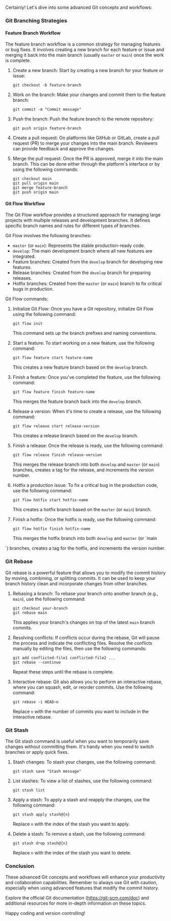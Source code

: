 Certainly! Let's dive into some advanced Git concepts and workflows:

### Git Branching Strategies

#### Feature Branch Workflow

The feature branch workflow is a common strategy for managing features or bug fixes. It involves creating a new branch for each feature or issue and merging it back into the main branch (usually `master` or `main`) once the work is complete.

1. Create a new branch: Start by creating a new branch for your feature or issue:

   ```
   git checkout -b feature-branch
   ```

2. Work on the branch: Make your changes and commit them to the feature branch:

   ```
   git commit -m "Commit message"
   ```

3. Push the branch: Push the feature branch to the remote repository:

   ```
   git push origin feature-branch
   ```

4. Create a pull request: On platforms like GitHub or GitLab, create a pull request (PR) to merge your changes into the main branch. Reviewers can provide feedback and approve the changes.

5. Merge the pull request: Once the PR is approved, merge it into the main branch. This can be done either through the platform's interface or by using the following commands:
   ```
   git checkout main
   git pull origin main
   git merge feature-branch
   git push origin main
   ```

#### Git Flow Workflow

The Git Flow workflow provides a structured approach for managing large projects with multiple releases and development branches. It defines specific branch names and rules for different types of branches.

Git Flow involves the following branches:

- `master` (or `main`): Represents the stable production-ready code.
- `develop`: The main development branch where all new features are integrated.
- Feature branches: Created from the `develop` branch for developing new features.
- Release branches: Created from the `develop` branch for preparing releases.
- Hotfix branches: Created from the `master` (or `main`) branch to fix critical bugs in production.

Git Flow commands:

1. Initialize Git Flow: Once you have a Git repository, initialize Git Flow using the following command:

   ```
   git flow init
   ```

   This command sets up the branch prefixes and naming conventions.

2. Start a feature: To start working on a new feature, use the following command:

   ```
   git flow feature start feature-name
   ```

   This creates a new feature branch based on the `develop` branch.

3. Finish a feature: Once you've completed the feature, use the following command:

   ```
   git flow feature finish feature-name
   ```

   This merges the feature branch back into the `develop` branch.

4. Release a version: When it's time to create a release, use the following command:

   ```
   git flow release start release-version
   ```

   This creates a release branch based on the `develop` branch.

5. Finish a release: Once the release is ready, use the following command:

   ```
   git flow release finish release-version
   ```

   This merges the release branch into both `develop` and `master` (or `main`) branches, creates a tag for the release, and increments the version number.

6. Hotfix a production issue: To fix a critical bug in the production code, use the following command:

   ```
   git flow hotfix start hotfix-name
   ```

   This creates a hotfix branch based on the `master` (or `main`) branch.

7. Finish a hotfix: Once the hotfix is ready, use the following command:

   ```
   git flow hotfix finish hotfix-name
   ```

   This merges the hotfix branch into both `develop` and `master` (or `main

`) branches, creates a tag for the hotfix, and increments the version number.

### Git Rebase

Git rebase is a powerful feature that allows you to modify the commit history by moving, combining, or splitting commits. It can be used to keep your branch history clean and incorporate changes from other branches.

1. Rebasing a branch: To rebase your branch onto another branch (e.g., `main`), use the following command:

   ```
   git checkout your-branch
   git rebase main
   ```

   This applies your branch's changes on top of the latest `main` branch commits.

2. Resolving conflicts: If conflicts occur during the rebase, Git will pause the process and indicate the conflicting files. Resolve the conflicts manually by editing the files, then use the following commands:

   ```
   git add conflicted-file1 conflicted-file2 ...
   git rebase --continue
   ```

   Repeat these steps until the rebase is complete.

3. Interactive rebase: Git also allows you to perform an interactive rebase, where you can squash, edit, or reorder commits. Use the following command:

   ```
   git rebase -i HEAD~n
   ```

   Replace `n` with the number of commits you want to include in the interactive rebase.

### Git Stash

The Git stash command is useful when you want to temporarily save changes without committing them. It's handy when you need to switch branches or apply quick fixes.

1. Stash changes: To stash your changes, use the following command:

   ```
   git stash save "Stash message"
   ```

2. List stashes: To view a list of stashes, use the following command:

   ```
   git stash list
   ```

3. Apply a stash: To apply a stash and reapply the changes, use the following command:

   ```
   git stash apply stash@{n}
   ```

   Replace `n` with the index of the stash you want to apply.

4. Delete a stash: To remove a stash, use the following command:

   ```
   git stash drop stash@{n}
   ```

   Replace `n` with the index of the stash you want to delete.

### Conclusion

These advanced Git concepts and workflows will enhance your productivity and collaboration capabilities. Remember to always use Git with caution, especially when using advanced features that modify the commit history.

Explore the official Git documentation (https://git-scm.com/doc) and additional resources for more in-depth information on these topics.

Happy coding and version controlling!
